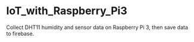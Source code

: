 # IoT_with_Raspberry_Pi3
Collect DHT11 humidity and sensor data on Raspberry Pi 3, then save data to firebase.
